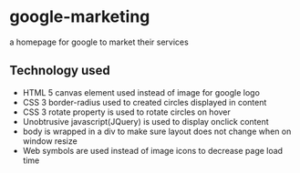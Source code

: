 google-marketing
================

a homepage for google to market their services


Technology used
----------------

- HTML 5 canvas element used instead of image for google logo
- CSS 3 border-radius used to created circles displayed in content
- CSS 3 rotate property is used to rotate circles on hover
- Unobtrusive javascript(JQuery) is used to display onclick content
- body is wrapped in a div to make sure layout does not change when on window resize
- Web symbols are used instead of image icons to decrease page load time